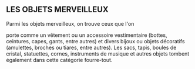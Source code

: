 ## LES OBJETS MERVEILLEUX


Parmi les objets merveilleux, on trouve ceux que l'on

porte comme un vêtement ou un accessoire vestimentaire
(bottes, ceintures, capes, gants, entre autres) et divers bijoux
ou objets décoratifs (amulettes, broches ou tiares, entre
autres). Les sacs, tapis, boules de cristal, statuettes, cornes,
instruments de musique et autres objets tombent également
dans cette catégorie fourre-tout.
